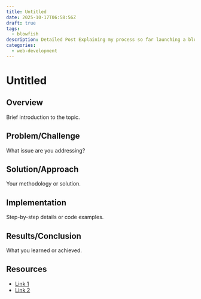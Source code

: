 ```yaml
---
title: Untitled
date: 2025-10-17T06:58:56Z
draft: true
tags:
  - blowfish
description: Detailed Post Explaining my process so far launching a blog site.
categories:
  - web-development
---
```


# Untitled

## Overview

Brief introduction to the topic.

## Problem/Challenge

What issue are you addressing?

## Solution/Approach

Your methodology or solution.

## Implementation

Step-by-step details or code examples.

## Results/Conclusion

What you learned or achieved.

## Resources

- [Link 1](url)
- [Link 2](url)